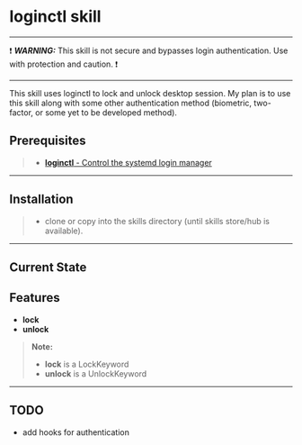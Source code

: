 **loginctl skill**
=============================

********************************************************************************************************
:exclamation: _**WARNING:**_ This skill is not secure and bypasses login authentication.  Use with protection and caution. :exclamation:
********************************************************************************************************
This skill uses loginctl to lock and unlock desktop session.  My plan is to use this skill along with some other authentication method (biometric, two-factor, or some yet to be developed method).

Prerequisites
-------------
> - [**loginctl** - Control the systemd login manager](http://manpages.ubuntu.com/manpages/trusty/man1/loginctl.1.html)

----------


Installation
------------
> - clone or copy into the skills directory (until skills store/hub is available).
----------


## Current State ##

Features
--------------------
 - **lock**
 - **unlock**
  

 > **Note:**
> - **lock** is a LockKeyword
> - **unlock** is a UnlockKeyword

----------------------------------

TODO
--------------------
- add hooks for authentication

